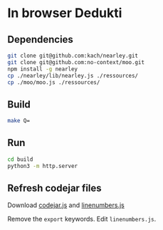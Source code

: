 # In browser Dedukti

## Dependencies

```sh
git clone git@github.com:kach/nearley.git
git clone git@github.com:no-context/moo.git
npm install -g nearley
cp ./nearley/lib/nearley.js ./ressources/
cp ./moo/moo.js ./ressources/
```

## Build

```sh
make Q=
```

## Run

```sh
cd build
python3 -m http.server
```


## Refresh codejar files

Download [codejar.js](https://medv.io/codejar/codejar.js) and [linenumbers.js](https://medv.io/codejar/linenumbers.js)

Remove the `export` keywords.
Edit `linenumbers.js`.
